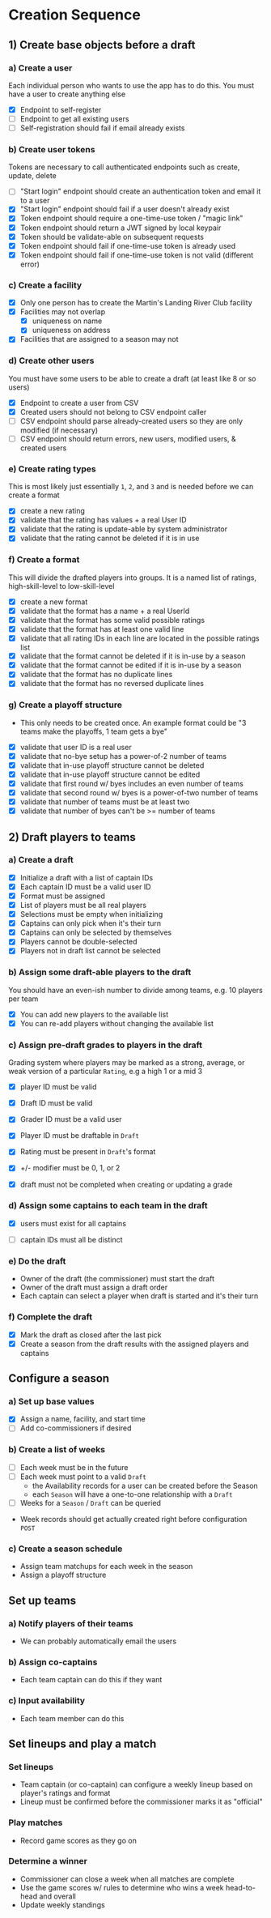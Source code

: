 # Creation Sequence

## 1) Create base objects before a draft

### a) Create a user
Each individual person who wants to use the app has to do this.
You must have a user to create anything else

 - [x] Endpoint to self-register
 - [ ] Endpoint to get all existing users
 - [ ] Self-registration should fail if email already exists

### b) Create user tokens
Tokens are necessary to call authenticated endpoints such as create, update, delete
 - [ ] "Start login" endpoint should create an authentication token and email it to a user
 - [x] "Start login" endpoint should fail if a user doesn't already exist
 - [x] Token endpoint should require a one-time-use token / "magic link"
 - [x] Token endpoint should return a JWT signed by local keypair
 - [x] Token should be validate-able on subsequent requests
 - [x] Token endpoint should fail if one-time-use token is already used
 - [x] Token endpoint should fail if one-time-use token is not valid (different error)

### c) Create a facility
 - [x] Only one person has to create the Martin's Landing River Club facility
 - [x] Facilities may not overlap
   - [x] uniqueness on name
   - [x] uniqueness on address
 - [x] Facilities that are assigned to a season may not 

### d) Create other users
You must have some users to be able to create a draft (at least like 8 or so users)
 - [x] Endpoint to create a user from CSV
 - [x] Created users should not belong to CSV endpoint caller
 - [ ] CSV endpoint should parse already-created users so they are only modified (if necessary)
 - [ ] CSV endpoint should return errors, new users, modified users, & created users

### e) Create rating types
This is most likely just essentially `1`, `2`, and `3` and is needed before we can create a format
- [x] create a new rating
- [x] validate that the rating has values + a real User ID
- [x] validate that the rating is update-able by system administrator
- [x] validate that the rating cannot be deleted if it is in use

### f) Create a format
This will divide the drafted players into groups. It is a named list of ratings, high-skill-level to low-skill-level
- [x] create a new format
- [x] validate that the format has a name + a real UserId
- [x] validate that the format has some valid possible ratings
- [x] validate that the format has at least one valid line
- [x] validate that all rating IDs in each line are located in the possible ratings list
- [x] validate that the format cannot be deleted if it is in-use by a season
- [x] validate that the format cannot be edited if it is in-use by a season
- [x] validate that the format has no duplicate lines 
- [x] validate that the format has no reversed duplicate lines

### g) Create a playoff structure

- This only needs to be created once. An example format could be "3 teams make the playoffs, 1 team gets a bye"
- [x] validate that user ID is a real user
- [x] validate that no-bye setup has a power-of-2 number of teams
- [x] validate that in-use playoff structure cannot be deleted
- [x] validate that in-use playoff structure cannot be edited
- [x] validate that first round w/ byes includes an even number of teams
- [x] validate that second round w/ byes is a power-of-two number of teams
- [x] validate that number of teams must be at least two
- [x] validate that number of byes can't be >= number of teams

## 2) Draft players to teams

### a) Create a draft
- [x] Initialize a draft with a list of captain IDs
- [x] Each captain ID must be a valid user ID
- [x] Format must be assigned
- [x] List of players must be all real players
- [x] Selections must be empty when initializing
- [x] Captains can only pick when it's their turn
- [x] Captains can only be selected by themselves
- [x] Players cannot be double-selected
- [x] Players not in draft list cannot be selected

### b) Assign some draft-able players to the draft
You should have an even-ish number to divide among teams, e.g. 10 players per team
- [x] You can add new players to the available list
- [x] You can re-add players without changing the available list

### c) Assign pre-draft grades to players in the draft
Grading system where players may be marked as a strong, average, or weak version
of a particular `Rating`, e.g a high 1 or a mid 3

- [x] player ID must be valid
- [x] Draft ID must be valid
- [x] Grader ID must be a valid user
- [x] Player ID must be draftable in `Draft`
- [x] Rating must be present in `Draft`'s format
- [x] +/- modifier must be 0, 1, or 2
- [x] draft must not be completed when creating or updating a grade


### d) Assign some captains to each team in the draft
- [x] users must exist for all captains
- [ ] captain IDs must all be distinct


### e) Do the draft

- Owner of the draft (the commissioner) must start the draft
- Owner of the draft must assign a draft order
- Each captain can select a player when draft is started and it's their turn

### f) Complete the draft
- [x] Mark the draft as closed after the last pick
- [x] Create a season from the draft results with the assigned players and captains

## Configure a season

### a) Set up base values

- [x] Assign a name, facility, and start time
- [ ] Add co-commissioners if desired

### b) Create a list of weeks
- [ ] Each week must be in the future
- [ ] Each week must point to a valid `Draft`
   - the Availability records for a user can be created before the Season
   - each `Season` will have a one-to-one relationship with a `Draft`
- [ ] Weeks for a `Season` / `Draft` can be queried 
- Week records should get actually created right before configuration `POST`

### c) Create a season schedule

- Assign team matchups for each week in the season
- Assign a playoff structure

## Set up teams
### a) Notify players of their teams 
- We can probably automatically email the users
### b) Assign co-captains
- Each team captain can do this if they want
### c) Input availability
- Each team member can do this

## Set lineups and play a match
### Set lineups
- Team captain (or co-captain) can configure a weekly lineup based on player's ratings and format
- Lineup must be confirmed before the commissioner marks it as "official"
### Play matches
- Record game scores as they go on
### Determine a winner
- Commissioner can close a week when all matches are complete
- Use the game scores w/ rules to determine who wins a week head-to-head and overall
- Update weekly standings
